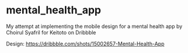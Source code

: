 # mental_health_app

My attempt at implementing the mobile design for a mental health app by Choirul Syafril for Keitoto on Dribbble

Design:
https://dribbble.com/shots/15002657-Mental-Health-App